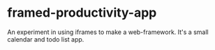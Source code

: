 # framed-productivity-app
An experiment in using iframes to make a web-framework. It's a small calendar and todo list app.
